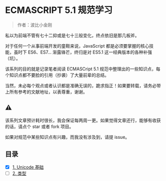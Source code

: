 # ECMASCRIPT 5.1 规范学习

> 作者：波比小金刚 

私以为前端不管有七十二抑或是七十三般变化，终点依旧是那几板斧。

对于任何一个从事前端开发的童鞋来说，JavaScript 都是必须要掌握的核心技能，虽时下 ES6、ES7... 渐露锋芒，终归是对 ES5.1 这一经典版本的各种补强（坑）。

该系列的目的就是记录笔者阅读 ECMASCript 5.1 规范中整理出的一些知识点，每个知识点都不要脸的引用（抄袭）了大量前辈的总结。

当然，未必每个观点或者认识都是准确无误的，跪求指正！如果要转载，请务必带上所有参考的文献地址，以表尊重，谢谢。

## ⚠️

该系列文章预计耗时很长，我会保证每两周一更。如果觉得文章还行，能够有收获的话，请点个 star 或者 fork 项目。

如果对规范中某些知识点有兴趣，而我没有涉及到，请提 issue。

## 目录

- [x] [1. Unicode 基础](./es5-01-char-code.md)</br>
- [ ] [2. 类型](./types.md)